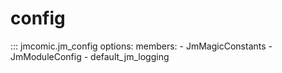 # config

::: jmcomic.jm_config
    options:
      members:
      - JmMagicConstants
      - JmModuleConfig
      - default_jm_logging
         